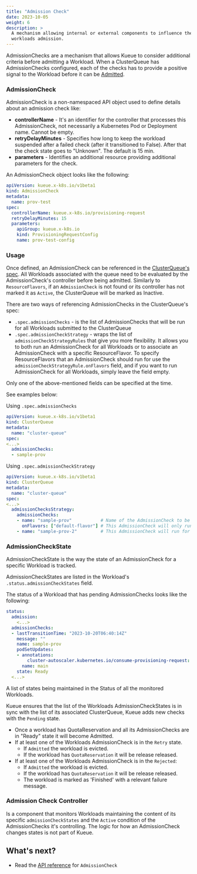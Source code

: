 ```yaml
---
title: "Admission Check"
date: 2023-10-05
weight: 6
description: >
  A mechanism allowing internal or external components to influence the timing of
  workloads admission.
---
```


AdmissionChecks are a mechanism that allows Kueue to consider additional criteria before admitting a Workload.
When a ClusterQueue has AdmissionChecks configured, each of the checks has to provide a
positive signal to the Workload before it can be [Admitted](https://kueue.sigs.k8s.io/docs/concepts#admission).

### AdmissionCheck

AdmissionCheck is a non-namespaced API object used to define details about an admission check like:

- **controllerName** - It's an identifier for the controller that processes this AdmissionCheck, not necessarily a Kubernetes Pod or Deployment name. Cannot be empty.
- **retryDelayMinutes** - Specifies how long to keep the workload suspended after a failed check (after it transitioned to False). After that the check state goes to "Unknown". The default is 15 min.
- **parameters** - Identifies an additional resource providing additional parameters for the check.

An AdmissionCheck object looks like the following:
```yaml
apiVersion: kueue.x-k8s.io/v1beta1
kind: AdmissionCheck
metadata:
  name: prov-test
spec:
  controllerName: kueue.x-k8s.io/provisioning-request
  retryDelayMinutes: 15
  parameters:
    apiGroup: kueue.x-k8s.io
    kind: ProvisioningRequestConfig
    name: prov-test-config
```

### Usage

Once defined, an AdmissionCheck can be referenced in the [ClusterQueue's spec](/docs/concepts/cluster_queue). All Workloads associated with the queue need to be evaluated by the AdmissionCheck's controller before being admitted.
Similarly to `ResourceFlavors`, if an `AdmissionCheck` is not found or its controller has not marked it as `Active`, the ClusterQueue will be marked as Inactive.

There are two ways of referencing AdmissionChecks in the ClusterQueue's spec:

- `.spec.admissionChecks` - is the list of AdmissionChecks that will be run for all Workloads submitted to the ClusterQueue
- `.spec.admissionCheckStrategy` - wraps the list of `admissionCheckStrategyRules` that give you more flexibility. It allows you to both run an AdmissionCheck for all Workloads or to associate an AdmissionCheck
with a specific ResourceFlavor. To specify ResourceFlavors that an AdmissionCheck should run for use the `admissionCheckStrategyRule.onFlavors` field, and if you want to run AdmissionCheck for all Workloads, simply leave the field empty.

Only one of the above-mentioned fields can be specified at the time.

See examples below:

Using `.spec.admissionChecks`

```yaml
apiVersion: kueue.x-k8s.io/v1beta1
kind: ClusterQueue
metadata:
  name: "cluster-queue"
spec:
<...>
  admissionChecks:
  - sample-prov
```

Using `.spec.admissionCheckStrategy`

```yaml
apiVersion: kueue.x-k8s.io/v1beta1
kind: ClusterQueue
metadata:
  name: "cluster-queue"
spec:
<...>
  admissionChecksStrategy:
    admissionChecks:
    - name: "sample-prov"           # Name of the AdmissionCheck to be run
      onFlavors: ["default-flavor"] # This AdmissionCheck will only run for Workloads that use default-flavor
    - name: "sample-prov-2"         # This AdmissionCheck will run for all Workloads regardless of a used ResourceFlavor
```


### AdmissionCheckState

AdmissionCheckState is the way the state of an AdmissionCheck for a specific Workload is tracked.

AdmissionCheckStates are listed in the Workload's `.status.admissionCheckStates` field.

The status of a Workload that has pending AdmissionChecks looks like the following:
```yaml
status:
  admission:
    <...>
  admissionChecks:
  - lastTransitionTime: "2023-10-20T06:40:14Z"
    message: ""
    name: sample-prov
    podSetUpdates:
    - annotations:
        cluster-autoscaler.kubernetes.io/consume-provisioning-request: job-prov-job-9815b-sample-prov
      name: main
    state: Ready
  <...>
```

A list of states being maintained in the Status of all the monitored Workloads.

Kueue ensures that the list of the Workloads AdmissionCheckStates is in sync with the list of its associated ClusterQueue, Kueue adds new checks with the `Pending` state.

- Once a workload has QuotaReservation and all its AdmissionChecks are in "Ready" state it will become Admitted.
- If at least one of the Workloads AdmissionCheck is in the `Retry` state.
  - If `Admitted` the workload is evicted.
  - If the workload has `QuotaReservation` it will be release released.
- If at least one of the Workloads AdmissionCheck is in the `Rejected`:
  - If `Admitted` the workload is evicted.
  - If the workload has `QuotaReservation` it will be release released.
  - The workload is marked as 'Finished' with a relevant failure message.

### Admission Check Controller

Is a component that monitors Workloads maintaining the content of its specific `admissionCheckStates` and the `Active` condition of the AdmissionChecks it's  controlling.
The logic for how an AdmissionCheck changes states is not part of Kueue.

## What's next?

- Read the [API reference](/docs/reference/kueue.v1beta1/#kueue-x-k8s-io-v1beta1-AdmissionCheck) for `AdmissionCheck`
